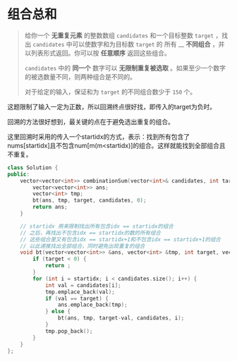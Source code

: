 # 组合总和

> 给你一个 **无重复元素** 的整数数组 `candidates` 和一个目标整数 `target` ，找出 `candidates` 中可以使数字和为目标数 `target` 的 所有 __ **不同组合** ，并以列表形式返回。你可以按 **任意顺序** 返回这些组合。
>
> `candidates` 中的 **同一个** 数字可以 **无限制重复被选取** 。如果至少一个数字的被选数量不同，则两种组合是不同的。&#x20;
>
> 对于给定的输入，保证和为 `target` 的不同组合数少于 `150` 个。

这题限制了输入一定为正数，所以回溯终点很好找，即传入的target为负时。

回溯的方法很好想到，最关键的点在于避免选出重复的组合。

这里回溯时采用的传入一个startidx的方式，表示：找到所有包含了nums\[startidx]且不包含num\[m(m\<startidx)]的组合。这样就能找到全部组合且不重复。

```cpp
class Solution {
public:
    vector<vector<int>> combinationSum(vector<int>& candidates, int target) {
        vector<vector<int>> ans;
        vector<int> tmp;
        bt(ans, tmp, target, candidates, 0);
        return ans;
    }

    // startidx 用来限制找出所有包含idx == startidx的组合
    // 之后，再找出不包含idx == startidx的数的所有组合
    // 这些组合里又有包含idx == startidx+1和不包含idx == startidx+1的组合
    // 以此递推找出全部组合，同时避免出现重复的组合
    void bt(vector<vector<int>> &ans, vector<int> &tmp, int target, vector<int> &candidates, int startidx) {
        if (target < 0) {
            return ;
        }
        for (int i = startidx; i < candidates.size(); i++) {
            int val = candidates[i];
            tmp.emplace_back(val);
            if (val == target) {
                ans.emplace_back(tmp);
            } else {
                bt(ans, tmp, target-val, candidates, i);
            }
            tmp.pop_back();
        }
    }
};
```

